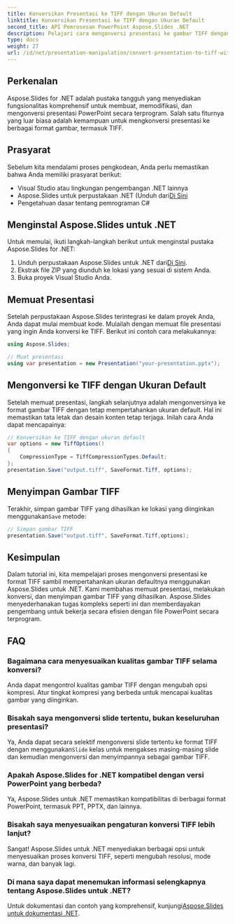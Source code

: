 ```yaml
---
title: Konversikan Presentasi ke TIFF dengan Ukuran Default
linktitle: Konversikan Presentasi ke TIFF dengan Ukuran Default
second_title: API Pemrosesan PowerPoint Aspose.Slides .NET
description: Pelajari cara mengonversi presentasi ke gambar TIFF dengan mudah dengan ukuran defaultnya menggunakan Aspose.Slides untuk .NET.
type: docs
weight: 27
url: /id/net/presentation-manipulation/convert-presentation-to-tiff-with-default-size/
---
```


## Perkenalan

Aspose.Slides for .NET adalah pustaka tangguh yang menyediakan fungsionalitas komprehensif untuk membuat, memodifikasi, dan mengonversi presentasi PowerPoint secara terprogram. Salah satu fiturnya yang luar biasa adalah kemampuan untuk mengkonversi presentasi ke berbagai format gambar, termasuk TIFF.

## Prasyarat

Sebelum kita mendalami proses pengkodean, Anda perlu memastikan bahwa Anda memiliki prasyarat berikut:

- Visual Studio atau lingkungan pengembangan .NET lainnya
-  Aspose.Slides untuk perpustakaan .NET (Unduh dari[Di Sini](https://downloads.aspose.com/slides/net)
- Pengetahuan dasar tentang pemrograman C#

## Menginstal Aspose.Slides untuk .NET

Untuk memulai, ikuti langkah-langkah berikut untuk menginstal pustaka Aspose.Slides for .NET:

1.  Unduh perpustakaan Aspose.Slides untuk .NET dari[Di Sini](https://downloads.aspose.com/slides/net).
2. Ekstrak file ZIP yang diunduh ke lokasi yang sesuai di sistem Anda.
3. Buka proyek Visual Studio Anda.

## Memuat Presentasi

Setelah perpustakaan Aspose.Slides terintegrasi ke dalam proyek Anda, Anda dapat mulai membuat kode. Mulailah dengan memuat file presentasi yang ingin Anda konversi ke TIFF. Berikut ini contoh cara melakukannya:

```csharp
using Aspose.Slides;

// Muat presentasi
using var presentation = new Presentation("your-presentation.pptx");
```

## Mengonversi ke TIFF dengan Ukuran Default

Setelah memuat presentasi, langkah selanjutnya adalah mengonversinya ke format gambar TIFF dengan tetap mempertahankan ukuran default. Hal ini memastikan tata letak dan desain konten tetap terjaga. Inilah cara Anda dapat mencapainya:

```csharp
// Konversikan ke TIFF dengan ukuran default
var options = new TiffOptions()
{
    CompressionType = TiffCompressionTypes.Default;
};
presentation.Save("output.tiff", SaveFormat.Tiff, options);
```

## Menyimpan Gambar TIFF

 Terakhir, simpan gambar TIFF yang dihasilkan ke lokasi yang diinginkan menggunakan`Save` metode:

```csharp
// Simpan gambar TIFF
presentation.Save("output.tiff", SaveFormat.Tiff,options);
```

## Kesimpulan

Dalam tutorial ini, kita mempelajari proses mengonversi presentasi ke format TIFF sambil mempertahankan ukuran defaultnya menggunakan Aspose.Slides untuk .NET. Kami membahas memuat presentasi, melakukan konversi, dan menyimpan gambar TIFF yang dihasilkan. Aspose.Slides menyederhanakan tugas kompleks seperti ini dan memberdayakan pengembang untuk bekerja secara efisien dengan file PowerPoint secara terprogram.

## FAQ

### Bagaimana cara menyesuaikan kualitas gambar TIFF selama konversi?

Anda dapat mengontrol kualitas gambar TIFF dengan mengubah opsi kompresi. Atur tingkat kompresi yang berbeda untuk mencapai kualitas gambar yang diinginkan.

### Bisakah saya mengonversi slide tertentu, bukan keseluruhan presentasi?

 Ya, Anda dapat secara selektif mengonversi slide tertentu ke format TIFF dengan menggunakan`Slide` kelas untuk mengakses masing-masing slide dan kemudian mengonversi dan menyimpannya sebagai gambar TIFF.

### Apakah Aspose.Slides for .NET kompatibel dengan versi PowerPoint yang berbeda?

Ya, Aspose.Slides untuk .NET memastikan kompatibilitas di berbagai format PowerPoint, termasuk PPT, PPTX, dan lainnya.

### Bisakah saya menyesuaikan pengaturan konversi TIFF lebih lanjut?

Sangat! Aspose.Slides untuk .NET menyediakan berbagai opsi untuk menyesuaikan proses konversi TIFF, seperti mengubah resolusi, mode warna, dan banyak lagi.

### Di mana saya dapat menemukan informasi selengkapnya tentang Aspose.Slides untuk .NET?

 Untuk dokumentasi dan contoh yang komprehensif, kunjungi[Aspose.Slides untuk dokumentasi .NET](https://reference.aspose.com/slides/net).